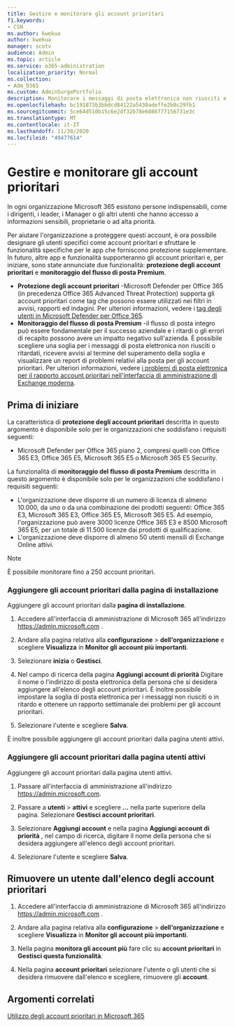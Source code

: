 ```yaml
---
title: Gestire e monitorare gli account prioritari
f1.keywords:
- CSH
ms.author: kwekua
author: kwekua
manager: scotv
audience: Admin
ms.topic: article
ms.service: o365-administration
localization_priority: Normal
ms.collection:
- Adm_O365
ms.custom: AdminSurgePortfolio
description: Monitorare i messaggi di posta elettronica non riusciti e in ritardo inviati o ricevuti da account che hanno un impatto elevato sulle aziende.
ms.openlocfilehash: bc191873b3bbdcd84122a5430adeffe2b8c29fb1
ms.sourcegitcommit: 5ce64d510b15c6e2df32b78e6086f77156731e3c
ms.translationtype: MT
ms.contentlocale: it-IT
ms.lasthandoff: 11/30/2020
ms.locfileid: "49477614"
---
```

# <a name="manage-and-monitor-priority-accounts"></a>Gestire e monitorare gli account prioritari

In ogni organizzazione Microsoft 365 esistono persone indispensabili, come i dirigenti, i leader, i Manager o gli altri utenti che hanno accesso a informazioni sensibili, proprietarie o ad alta priorità.

Per aiutare l'organizzazione a proteggere questi account, è ora possibile designare gli utenti specifici come account prioritari e sfruttare le funzionalità specifiche per le app che forniscono protezione supplementare. In futuro, altre app e funzionalità supporteranno gli account prioritari e, per iniziare, sono state annunciate due funzionalità: **protezione degli account prioritari** e **monitoraggio del flusso di posta Premium**.

- **Protezione degli account prioritari** -Microsoft Defender per Office 365 (in precedenza Office 365 Advanced Threat Protection) supporta gli account prioritari come tag che possono essere utilizzati nei filtri in avvisi, rapporti ed indagini. Per ulteriori informazioni, vedere i [tag degli utenti in Microsoft Defender per Office 365](https://docs.microsoft.com/microsoft-365/security/office-365-security/user-tags?view=o365-worldwide).
- **Monitoraggio del flusso di posta Premium** -il flusso di posta integro può essere fondamentale per il successo aziendale e i ritardi o gli errori di recapito possono avere un impatto negativo sull'azienda. È possibile scegliere una soglia per i messaggi di posta elettronica non riusciti o ritardati, ricevere avvisi al termine del superamento della soglia e visualizzare un report di problemi relativi alla posta per gli account prioritari. Per ulteriori informazioni, vedere [i problemi di posta elettronica per il rapporto account prioritari nell'interfaccia di amministrazione di Exchange moderna](https://docs.microsoft.com/exchange/monitoring/mail-flow-reports/mfr-email-issues-for-priority-accounts-report).

## <a name="before-you-begin"></a>Prima di iniziare

La caratteristica di **protezione degli account prioritari** descritta in questo argomento è disponibile solo per le organizzazioni che soddisfano i requisiti seguenti:

- Microsoft Defender per Office 365 piano 2, compresi quelli con Office 365 E3, Office 365 E5, Microsoft 365 E5 o Microsoft 365 E5 Security.

La funzionalità di **monitoraggio del flusso di posta Premium** descritta in questo argomento è disponibile solo per le organizzazioni che soddisfano i requisiti seguenti:

- L'organizzazione deve disporre di un numero di licenza di almeno 10.000, da uno o da una combinazione dei prodotti seguenti: Office 365 E3, Microsoft 365 E3, Office 365 E5, Microsoft 365 E5. Ad esempio, l'organizzazione può avere 3000 licenze Office 365 E3 e 8500 Microsoft 365 E5, per un totale di 11.500 licenze dai prodotti di qualificazione.
- L'organizzazione deve disporre di almeno 50 utenti mensili di Exchange Online attivi.

> [!NOTE]
> È possibile monitorare fino a 250 account prioritari.

### <a name="add-priority-accounts-from-the-setup-page"></a>Aggiungere gli account prioritari dalla pagina di installazione

Aggiungere gli account prioritari dalla **pagina di installazione**.

1. Accedere all'interfaccia di amministrazione di Microsoft 365 all'indirizzo <a href="https://go.microsoft.com/fwlink/p/?linkid=2024339" target="_blank">https://admin.microsoft.com</a> .

2. Andare alla pagina relativa alla **configurazione**  >  **dell'organizzazione** e scegliere **Visualizza** in **Monitor gli account più importanti**.

3. Selezionare **inizia** o **Gestisci**.

4. Nel campo di ricerca della pagina **Aggiungi account di priorità** Digitare il nome o l'indirizzo di posta elettronica della persona che si desidera aggiungere all'elenco degli account prioritari. È inoltre possibile impostare la soglia di posta elettronica per i messaggi non riusciti o in ritardo e ottenere un rapporto settimanale dei problemi per gli account prioritari.

5. Selezionare l'utente e scegliere **Salva**.

È inoltre possibile aggiungere gli account prioritari dalla pagina utenti attivi.

### <a name="add-priority-accounts-from-active-users-page"></a>Aggiungere gli account prioritari dalla pagina utenti attivi

Aggiungere gli account prioritari dalla pagina utenti attivi.

1. Passare all'interfaccia di amministrazione all'indirizzo <a href="https://go.microsoft.com/fwlink/p/?linkid=2024339" target="_blank">https://admin.microsoft.com</a>.

2. Passare a **utenti**  >  **attivi** e scegliere **...** nella parte superiore della pagina. Selezionare **Gestisci account prioritari**.

3. Selezionare **Aggiungi account** e nella pagina **Aggiungi account di priorità** , nel campo di ricerca, digitare il nome della persona che si desidera aggiungere all'elenco degli account prioritari.

4. Selezionare l'utente e scegliere **Salva**.

## <a name="remove-a-user-from-the-priority-accounts-list"></a>Rimuovere un utente dall'elenco degli account prioritari

1. Accedere all'interfaccia di amministrazione di Microsoft 365 all'indirizzo <a href="https://go.microsoft.com/fwlink/p/?linkid=2024339" target="_blank">https://admin.microsoft.com</a> .

2. Andare alla pagina relativa alla **configurazione**  >  **dell'organizzazione** e scegliere **Visualizza** in **Monitor gli account più importanti**.

3. Nella pagina **monitora gli account più** fare clic su **account prioritari** in **Gestisci questa funzionalità**.

4. Nella pagina **account prioritari** selezionare l'utente o gli utenti che si desidera rimuovere dall'elenco e scegliere, rimuovere gli **account**.

## <a name="related-topics"></a>Argomenti correlati

[Utilizzo degli account prioritari in Microsoft 365](https://techcommunity.microsoft.com/t5/microsoft-365-blog/using-priority-accounts-in-microsoft-365/ba-p/1873314)